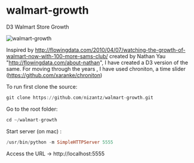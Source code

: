 # walmart-growth
D3 Walmart Store Growth

![walmart-growth](https://cloud.githubusercontent.com/assets/90957/24433470/caaf9818-13dd-11e7-9c7d-204d0d814da5.png)

Inspired by http://flowingdata.com/2010/04/07/watching-the-growth-of-walmart-now-with-100-more-sams-club/
created by Nathan Yau "http://flowingdata.com/about-nathan", I have created a D3 version of the same.
For moving through the years , I have used chroniton, a time slider (https://github.com/xaranke/chroniton)

To run first clone the source:
```haskell
git clone https://github.com/nizantz/walmart-growth.git
```

Go to the root folder:
```haskell
cd ~/walmart-growth
```
Start server (on mac) :
```haskell
/usr/bin/python -m SimpleHTTPServer 5555
```

Access the URL -> http://localhost:5555
